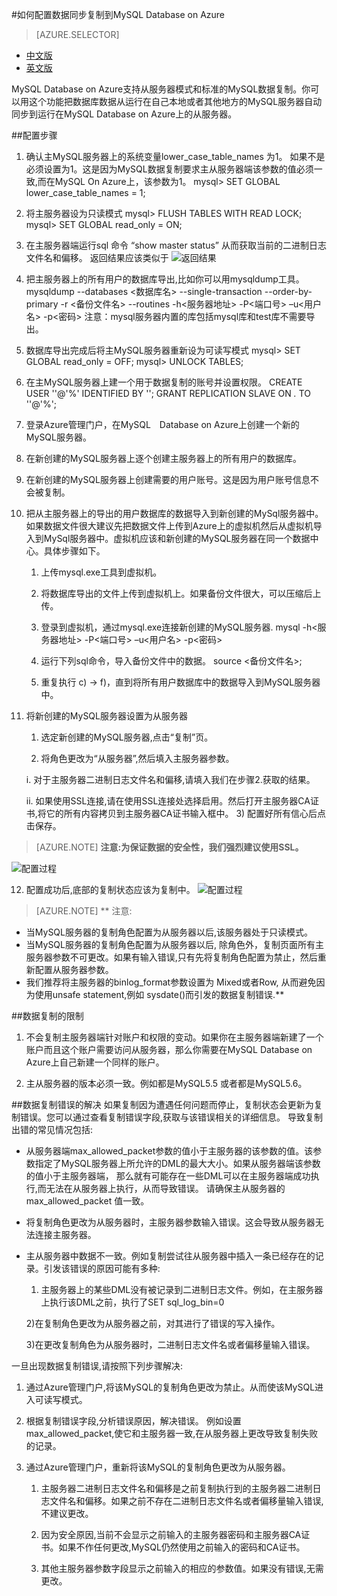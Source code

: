 <properties linkid="" urlDisplayName="" pageTitle="如何配置数据同步复制到MySQL Database on Azure- Azure 微软云" metaKeywords="Azure 云,技术文档,文档与资源,MySQL,数据库,服务限制,数据复制，Azure MySQL, MySQL PaaS,Azure MySQL PaaS, Azure MySQL Service, Azure RDS" description="帮助您了解如何通过数据同步功能将本地MySQL实例复制到云端。" metaCanonical="" services="MySQL" documentationCenter="Services" title="" authors="" solutions="" manager="" editor="" />

<tags ms.service="mysql" ms.date="" wacn.date="09/16/2015"/>

#如何配置数据同步复制到MySQL Database on Azure
> [AZURE.SELECTOR]
- [中文版](/documentation/articles/mysql-database-data-replication)
- [英文版](/documentation/articles/mysql-database-enus-data-replication)

MySQL Database on Azure支持从服务器模式和标准的MySQL数据复制。你可以用这个功能把数据库数据从运行在自己本地或者其他地方的MySQL服务器自动同步到运行在MySQL Database on Azure上的从服务器。

##配置步骤
1.	确认主MySQL服务器上的系统变量lower_case_table_names 为1。 如果不是必须设置为1。这是因为MySQL数据复制要求主从服务器端该参数的值必须一致,而在MySQL On Azure上，该参数为1。 
mysql> SET GLOBAL lower_case_table_names = 1;
2.	将主服务器设为只读模式
mysql> FLUSH TABLES WITH READ LOCK;
mysql> SET GLOBAL read_only = ON;
3.	在主服务器端运行sql 命令 “show master status” 从而获取当前的二进制日志文件名和偏移。 返回结果应该类似于
![返回结果](./media/mysql-database-data-replication/packet.png)

4.	把主服务器上的所有用户的数据库导出,比如你可以用mysqldump工具。
mysqldump --databases <数据库名>  --single-transaction --order-by-primary -r <备份文件名> --routines -h<服务器地址>  -P<端口号> –u<用户名>  -p<密码>
注意：mysql服务器内置的库包括mysql库和test库不需要导出。
5.	数据库导出完成后将主MySQL服务器重新设为可读写模式
mysql> SET GLOBAL read_only = OFF;
mysql> UNLOCK TABLES;  
6.	在主MySQL服务器上建一个用于数据复制的账号并设置权限。
CREATE USER '<your user>'@'%' IDENTIFIED BY '<your password>';
GRANT REPLICATION SLAVE ON *.* TO '<your user>'@'%';
7.	登录Azure管理门户，在MySQL　Database on Azure上创建一个新的MySQL服务器。
8.	在新创建的MySQL服务器上逐个创建主服务器上的所有用户的数据库。
9.	在新创建的MySQL服务器上创建需要的用户账号。这是因为用户账号信息不会被复制。
10.	把从主服务器上的导出的用户数据库的数据导入到新创建的MySql服务器中。如果数据文件很大建议先把数据文件上传到Azure上的虚拟机然后从虚拟机导入到MySql服务器中。虚拟机应该和新创建的MySQL服务器在同一个数据中心。具体步骤如下。

	1)	上传mysql.exe工具到虚拟机。

	2)	将数据库导出的文件上传到虚拟机上。如果备份文件很大，可以压缩后上传。

	3)	登录到虚拟机，通过mysql.exe连接新创建的MySQL服务器.
mysql -h<服务器地址>  -P<端口号> –u<用户名>  -p<密码>

	4)	运行下列sql命令，导入备份文件中的数据。
source <备份文件名>;

	5)	重复执行 c) -> f)，直到将所有用户数据库中的数据导入到MySQL服务器中。

11.	将新创建的MySQL服务器设置为从服务器

	1)	选定新创建的MySQL服务器,点击“复制”页。

	2)	将角色更改为“从服务器”,然后填入主服务器参数。

	i.	对于主服务器二进制日志文件名和偏移,请填入我们在步骤2.获取的结果。

	ii.	如果使用SSL连接,请在使用SSL连接处选择启用。然后打开主服务器CA证书,将它的所有内容拷贝到主服务器CA证书输入框中。
	3)	配置好所有信心后点击保存。

>[AZURE.NOTE] **注意:为保证数据的安全性，我们强烈建议使用SSL。**

![配置过程](./media/mysql-database-data-replication/replicationsetting.png)


12.	配置成功后,底部的复制状态应该为复制中。
![配置过程](./media/mysql-database-data-replication/replicationstatus.png)

>[AZURE.NOTE] ** 注意:
- 当MySQL服务器的复制角色配置为从服务器以后,该服务器处于只读模式。
- 当MySQL服务器的复制角色配置为从服务器以后, 除角色外，复制页面所有主服务器参数不可更改。如果有输入错误,只有先将复制角色配置为禁止，然后重新配置从服务器参数。
- 我们推荐将主服务器的binlog_format参数设置为 Mixed或者Row, 从而避免因为使用unsafe statement,例如 sysdate()而引发的数据复制错误.**


##数据复制的限制
1. 不会复制主服务器端针对账户和权限的变动。如果你在主服务器端新建了一个账户而且这个账户需要访问从服务器，那么你需要在MySQL Database on Azure上自己新建一个同样的账户。

2. 主从服务器的版本必须一致。例如都是MySQL5.5 或者都是MySQL5.6。

##数据复制错误的解决
如果复制因为遭遇任何问题而停止，复制状态会更新为复制错误。您可以通过查看复制错误字段,获取与该错误相关的详细信息。
导致复制出错的常见情况包括:
- 从服务器端max_allowed_packet参数的值小于主服务器的该参数的值。该参数指定了MySQL服务器上所允许的DML的最大大小。如果从服务器端该参数的值小于主服务器端， 那么就有可能存在一些DML可以在主服务器端成功执行,而无法在从服务器上执行，从而导致错误。 请确保主从服务器的max_allowed_packet 值一致。

- 将复制角色更改为从服务器时，主服务器参数输入错误。这会导致从服务器无法连接主服务器。

- 主从服务器中数据不一致。例如复制尝试往从服务器中插入一条已经存在的记录。引发该错误的原因可能有多种:

	1) 主服务器上的某些DML没有被记录到二进制日志文件。例如，在主服务器上执行该DML之前，执行了SET sql_log_bin=0

	2)在复制角色更改为从服务器之前，对其进行了错误的写入操作。

	3)在更改复制角色为从服务器时，二进制日志文件名或者偏移量输入错误。

一旦出现数据复制错误,请按照下列步骤解决:

1.	通过Azure管理门户,将该MySQL的复制角色更改为禁止。从而使该MySQL进入可读写模式。

2.	根据复制错误字段,分析错误原因，解决错误。 例如设置max_allowed_packet,使它和主服务器一致,在从服务器上更改导致复制失败的记录。

3.	通过Azure管理门户，重新将该MySQL的复制角色更改为从服务器。


	1)	主服务器二进制日志文件名和偏移是之前复制执行到的主服务器二进制日志文件名和偏移。如果之前不存在二进制日志文件名或者偏移量输入错误,不建议更改。

	2)	因为安全原因,当前不会显示之前输入的主服务器密码和主服务器CA证书。如果不作任何更改,MySQL仍然使用之前输入的密码和CA证书。

	3)	其他主服务器参数字段显示之前输入的相应的参数值。如果没有错误,无需更改。

